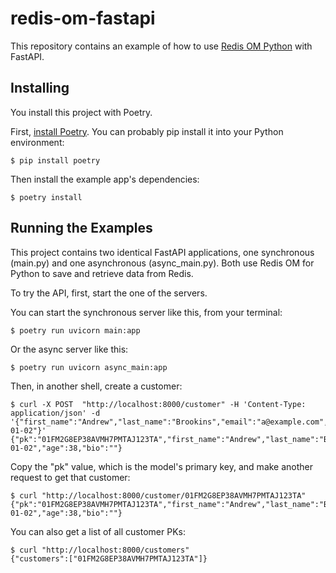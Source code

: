 # redis-om-fastapi

This repository contains an example of how to use [Redis OM Python](https://github.com/redis/redis-om-python) with FastAPI.

## Installing

You install this project with Poetry.

First, [install Poetry](https://python-poetry.org/docs/#installation). You can probably pip install it into your Python environment:

    $ pip install poetry

Then install the example app's dependencies:

    $ poetry install
    
## Running the Examples

This project contains two identical FastAPI applications, one synchronous (main.py) and one asynchronous (async_main.py). Both use Redis OM for Python to save and retrieve data from Redis.

To try the API, first, start the one of the servers.

You can start the synchronous server like this, from your terminal:

    $ poetry run uvicorn main:app
    
Or the async server like this:

    $ poetry run uvicorn async_main:app

Then, in another shell, create a customer:

    $ curl -X POST  "http://localhost:8000/customer" -H 'Content-Type: application/json' -d '{"first_name":"Andrew","last_name":"Brookins","email":"a@example.com","age":"38","join_date":"2020-01-02"}'
    {"pk":"01FM2G8EP38AVMH7PMTAJ123TA","first_name":"Andrew","last_name":"Brookins","email":"a@example.com","join_date":"2020-01-02","age":38,"bio":""}

Copy the "pk" value, which is the model's primary key, and make another request to get that customer:

    $ curl "http://localhost:8000/customer/01FM2G8EP38AVMH7PMTAJ123TA"
    {"pk":"01FM2G8EP38AVMH7PMTAJ123TA","first_name":"Andrew","last_name":"Brookins","email":"a@example.com","join_date":"2020-01-02","age":38,"bio":""}

You can also get a list of all customer PKs:

    $ curl "http://localhost:8000/customers"
    {"customers":["01FM2G8EP38AVMH7PMTAJ123TA"]}
